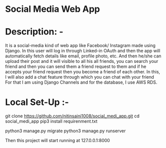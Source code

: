 # Social Media Web App

# Description: -
It is a social-media kind of web app like Facebook/ Instagram made using Django. In this user will log in through Linked-in OAuth and then the app will automatically fetch details like email, profile photo, etc. And then he/she can upload their post and it will visible to all his all friends, you can search your friend and then you can send them a friend request to them and if he accepts your friend request then you become a friend of each other. In this, I will also add a chat feature through which you can chat with your friend For that I am using Django Channels and for the database, I use AWS RDS.

# Local Set-Up :- 
git clone https://github.com/nitinsaini1008/social_medi_app.git
cd social_medi_app
pip3 install requirenment.txt

python3 manage.py migrate
python3 manage.py runserver

Then this project will start running at 127.0.0.1:8000
